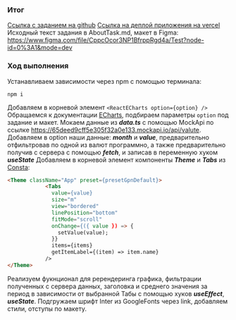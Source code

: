 ### Итог
[Ссылка с заданием на github](https://github.com/alexugarin/ReactEcharts-GPN "Ссылка с заданием на github")
[Ссылка на деплой приложения на vercel](https://react-echarts-gpn.vercel.app/ "Ссылка на деплой приложения на vercel")
Исходный текст задания в AboutTask.md, макет в Figma: https://www.figma.com/file/CppcOcor3NP1BfrppRgd4a/Test?node-id=0%3A1&mode=dev

### Ход выполнения
Устанавливаем зависимости через npm с помощью терминала:
```shell
npm i
```
Добавляем в корневой элемент `<ReactECharts option={option} />`
Обращаемся к документации [ECharts](https://echarts.apache.org/en/option.html "ECharts"), подбираем параметры `option` под задание и макет.
Мокаем данные из ***data.ts*** с помощью MockApi по ссылке https://65deed9cff5e305f32a0e133.mockapi.io/api/valute.
Добавляем в option наши данные: ***month*** и ***value***, предварительно отфильтровав по одной из валют программно, а также предварительно получив с сервера с помощью ***fetch***, и записав в переменную хуком ***useState***
Добавляем в корневой элемент компоненты ***Theme*** и ***Tabs*** из [Consta](https://consta.design/libs/uikit "Consta"):
```html
<Theme className="App" preset={presetGpnDefault}>
            <Tabs
              value={value}
              size="m"
              view="bordered"
              linePosition="bottom"
              fitMode="scroll"
              onChange={({ value }) => {
                setValue(value);
              }}
              items={items}
              getItemLabel={(item) => item.name}
            />
</Theme>
```
Реализуем фукнционал для ререндеринга графика, фильтрации полученных с сервера данных, заголовка и среднего значения за период в зависимости от выбранной Табы с помощью хуков ***useEffect***, ***useState***.
Подгружаем шрифт Inter из GoogleFonts через link, добавляем стили, отступы по макету.